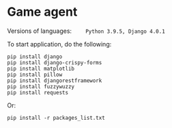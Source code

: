 # Game agent
Versions of languages: 
`    Python 3.9.5,
    Django 4.0.1`

To start application, do the following:

    pip install django
    pip install django-crispy-forms
    pip install matplotlib
    pip install pillow
    pip install djangorestframework
    pip install fuzzywuzzy
    pip install requests
    
Or:

    pip install -r packages_list.txt

